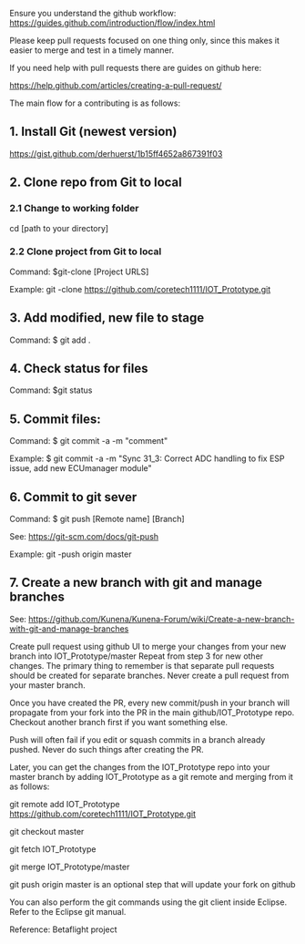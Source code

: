 
Ensure you understand the github workflow: https://guides.github.com/introduction/flow/index.html

Please keep pull requests focused on one thing only, since this makes it easier to merge and test in a timely manner.

If you need help with pull requests there are guides on github here:

https://help.github.com/articles/creating-a-pull-request/

The main flow for a contributing is as follows:
## 1. Install Git (newest version)
https://gist.github.com/derhuerst/1b15ff4652a867391f03
## 2. Clone repo from Git to local
### 2.1 Change to working folder
cd [path to your directory]
### 2.2 Clone project from Git to local
Command:  $git-clone [Project URLS]

Example: git -clone https://github.com/coretech1111/IOT_Prototype.git

## 3.  Add modified, new file to stage
Command:  $ git  add . 
## 4. Check status for files
Command:           $git status
## 5. Commit files: 
Command:  $ git commit -a -m  "comment"

Example: $ git commit -a -m  "Sync 31_3: Correct ADC handling to fix ESP issue, add new ECUmanager module"

## 6. Commit to git sever
Command: $ git push [Remote name] [Branch]

See: https://git-scm.com/docs/git-push

Example:
git -push origin master
## 7. Create a new branch with git and manage branches

See: https://github.com/Kunena/Kunena-Forum/wiki/Create-a-new-branch-with-git-and-manage-branches

Create pull request using github UI to merge your changes from your new branch into IOT_Prototype/master
Repeat from step 3 for new other changes.
The primary thing to remember is that separate pull requests should be created for separate branches. Never create a pull request from your master branch.

Once you have created the PR, every new commit/push in your branch will propagate from your fork into the PR in the main github/IOT_Prototype repo. Checkout another branch first if you want something else.

Push will often fail if you edit or squash commits in a branch already pushed. Never do such things after creating the PR.

Later, you can get the changes from the IOT_Prototype repo into your master branch by adding IOT_Prototype as a git remote and merging from it as follows:

git remote add IOT_Prototype https://github.com/coretech1111/IOT_Prototype.git

git checkout master

git fetch IOT_Prototype

git merge IOT_Prototype/master

git push origin master is an optional step that will update your fork on github

You can also perform the git commands using the git client inside Eclipse. Refer to the Eclipse git manual.

Reference: Betaflight project
